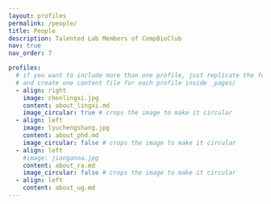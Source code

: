 ```yaml
---
layout: profiles
permalink: /people/
title: People
description: Talented Lab Members of CompBioClub
nav: true
nav_order: 7

profiles:
  # if you want to include more than one profile, just replicate the following block
  # and create one content file for each profile inside _pages/
  - align: right
    image: chenlingxi.jpg
    content: about_lingxi.md
    image_circular: true # crops the image to make it circular
  - align: left
    image: lyuchengshang.jpg
    content: about_phd.md
    image_circular: false # crops the image to make it circular
  - align: left
    #image: jianganna.jpg
    content: about_ra.md
    image_circular: false # crops the image to make it circular
  - align: left
    content: about_ug.md
---
```

